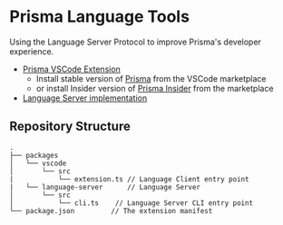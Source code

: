# Prisma Language Tools

Using the Language Server Protocol to improve Prisma's developer experience.

- [Prisma VSCode Extension](packages/vscode)
  - Install stable version of [Prisma](https://marketplace.visualstudio.com/items?itemName=Prisma.prisma) from the VSCode marketplace
  - or install Insider version of [Prisma Insider](https://marketplace.visualstudio.com/items?itemName=Prisma.prisma-insider) from the marketplace
- [Language Server implementation](packages/language-server)

## Repository Structure

```
.
├── packages
│   └── vscode
│       └── src
|           └── extension.ts // Language Client entry point
|   └── language-server      // Language Server
│       └── src
│           └── cli.ts    // Language Server CLI entry point
└── package.json         // The extension manifest
```
